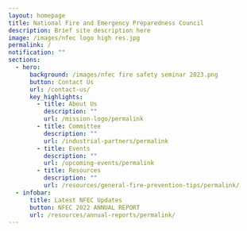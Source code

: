 ```yaml
---
layout: homepage
title: National Fire and Emergency Preparedness Council
description: Brief site description here
image: /images/nfec logo high res.jpg
permalink: /
notification: ""
sections:
  - hero:
      background: /images/nfec fire safety seminar 2023.png
      button: Contact Us
      url: /contact-us/
      key_highlights:
        - title: About Us
          description: ""
          url: /mission-logo/permalink
        - title: Committee
          description: ""
          url: /industrial-partners/permalink
        - title: Events
          description: ""
          url: /upcoming-events/permalink
        - title: Resources
          description: ""
          url: /resources/general-fire-prevention-tips/permalink/
  - infobar:
      title: Latest NFEC Updates
      button: NFEC 2022 ANNUAL REPORT
      url: /resources/annual-reports/permalink/
---
```

